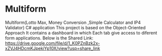 # Multiform
Multiform(Lotto Max, Money Conversion ,Simple Calculator and IP4 Validator) C# application
This project is based on the Object-Oriented Approach
It contains a dashboard in which  Each tab give access to diferent form applications.
Below is the Shared Link:
https://drive.google.com/file/d/1_K0PZnBzk2x-xZVJ4HDcmKJpekiYp10X/view?usp=share_link

